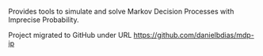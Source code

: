 Provides tools to simulate and solve Markov Decision Processes with Imprecise Probability.

Project migrated to GitHub under URL https://github.com/danielbdias/mdp-ip